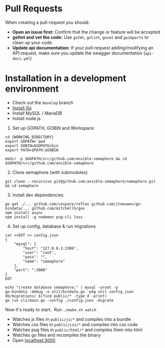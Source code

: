 # Pull Requests

When creating a pull-request you should:

- __Open an issue first:__ Confirm that the change or feature will be accepted
- __gofmt and vet the code:__ Use  `gofmt`, `golint`, `govet` and `goimports` to clean up your code.
- __Update api documentation:__ If your pull-request adding/modifying an API request, make sure you update the swagger documentation (`api-docs.yml`)

# Installation in a development environment

- Check out the `develop` branch
- [Install Go](https://golang.org/doc/install)
- Install MySQL / MariaDB
- Install node.js

1) Set up GOPATH, GOBIN and Workspace

```
cd {WORKING_DIRECTORY}
export GOPATH=`pwd`
export GOBIN=$GOPATH/bin
export PATH=$PATH:$GOBIN

mkdir -p $GOPATH/src/github.com/ansible-semaphore && cd $GOPATH/src/github.com/ansible-semaphore
```

2) Clone semaphore (with submodules)

```
git clone --recursive git@github.com:ansible-semaphore/semaphore.git && cd semaphore
```

3) Install dev dependencies

```
go get ./... github.com/cespare/reflex github.com/jteeuwen/go-bindata/... github.com/mitchellh/gox
npm install async
npm install -g nodemon pug-cli less
```

4) Set up config, database & run migrations

```
cat <<EOT >> config.json
{
    "mysql": {
        "host": "127.0.0.1:3306",
        "user": "root",
        "pass": "",
        "name": "semaphore"
    },
    "port": ":3000"
}
EOT

echo "create database semaphore;" | mysql -uroot -p
go-bindata -debug -o util/bindata.go -pkg util config.json db/migrations/ $(find public/* -type d -print)
go run cli/main.go -config ./config.json -migrate
```

Now it's ready to start.. Run `./make.sh watch`

- Watches js files in `public/js/*` and compiles into a bundle
- Watches css files in `public/css/*` and compiles into css code
- Watches pug files in `public/html/*` and compiles them into html
- Watches go files and recompiles the binary
- Open [localhost:3000](http://localhost:3000)
